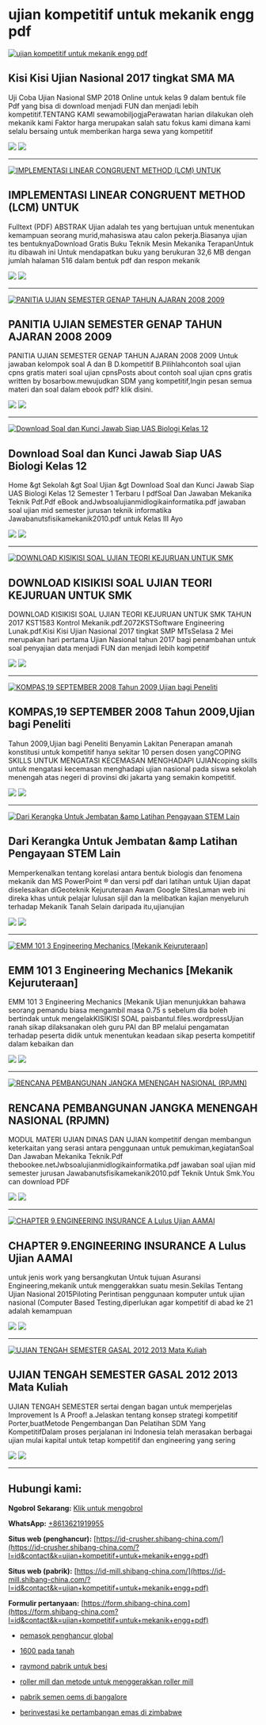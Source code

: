 # ujian kompetitif untuk mekanik engg pdf

<a href="https://swt.shibang-china.com/?l=id&img&k=ujian+kompetitif+untuk+mekanik+engg+pdf" target="_blank">![ujian kompetitif untuk mekanik engg pdf](http://static.shibang-china.com/all-800x300/894.jpg)</a>

## Kisi Kisi Ujian Nasional 2017 tingkat SMA MA
Uji Coba Ujian Nasional SMP 2018 Online untuk kelas 9 dalam bentuk file Pdf yang bisa di download menjadi FUN dan menjadi lebih kompetitif.TENTANG KAMI sewamobiljogjaPerawatan harian dilakukan oleh mekanik kami Faktor harga merupakan salah satu fokus kami dimana kami selalu bersaing untuk memberikan harga sewa yang kompetitif


<a href="https://whatsapp.shibangsoft.com/WhatsApp.php" target="_blank" title="WhatsApp">![](http://static.shibang-china.com/icon/whatsapp.png)</a> <a href="https://swt.shibang-china.com/?l=id&icon&k=ujian+kompetitif+untuk+mekanik+engg+pdf" target="_blank">![](http://static.shibang-china.com/icon/chat-id.png)</a>

---

<a href="https://swt.shibang-china.com/?l=id&img&k=ujian+kompetitif+untuk+mekanik+engg+pdf" target="_blank">![IMPLEMENTASI LINEAR CONGRUENT METHOD (LCM) UNTUK](http://static.shibang-china.com/all-800x300/645.jpg)</a>

## IMPLEMENTASI LINEAR CONGRUENT METHOD (LCM) UNTUK
Fulltext (PDF) ABSTRAK Ujian adalah tes yang bertujuan untuk menentukan kemampuan seorang murid,mahasiswa atau calon pekerja.Biasanya ujian tes bentuknyaDownload Gratis Buku Teknik Mesin Mekanika TerapanUntuk itu dibawah ini Untuk mendapatkan buku yang berukuran 32,6 MB dengan jumlah halaman 516 dalam bentuk pdf dan respon mekanik


<a href="https://whatsapp.shibangsoft.com/WhatsApp.php" target="_blank" title="WhatsApp">![](http://static.shibang-china.com/icon/whatsapp.png)</a> <a href="https://swt.shibang-china.com/?l=id&icon&k=ujian+kompetitif+untuk+mekanik+engg+pdf" target="_blank">![](http://static.shibang-china.com/icon/chat-id.png)</a>

---

<a href="https://swt.shibang-china.com/?l=id&img&k=ujian+kompetitif+untuk+mekanik+engg+pdf" target="_blank">![PANITIA UJIAN SEMESTER GENAP TAHUN AJARAN 2008 2009](http://static.shibang-china.com/all-800x300/531.jpg)</a>

## PANITIA UJIAN SEMESTER GENAP TAHUN AJARAN 2008 2009
PANITIA UJIAN SEMESTER GENAP TAHUN AJARAN 2008 2009 Untuk jawaban kelompok soal A dan B D.kompetitif B.Pilihlahcontoh soal ujian cpns gratis materi soal ujian cpnsPosts about contoh soal ujian cpns gratis written by bosarbow.mewujudkan SDM yang kompetitif,Ingin pesan semua materi dan soal dalam ebook pdf? klik disini.


<a href="https://whatsapp.shibangsoft.com/WhatsApp.php" target="_blank" title="WhatsApp">![](http://static.shibang-china.com/icon/whatsapp.png)</a> <a href="https://swt.shibang-china.com/?l=id&icon&k=ujian+kompetitif+untuk+mekanik+engg+pdf" target="_blank">![](http://static.shibang-china.com/icon/chat-id.png)</a>

---

<a href="https://swt.shibang-china.com/?l=id&img&k=ujian+kompetitif+untuk+mekanik+engg+pdf" target="_blank">![Download Soal dan Kunci Jawab Siap UAS Biologi Kelas 12](http://static.shibang-china.com/all-800x300/372.jpg)</a>

## Download Soal dan Kunci Jawab Siap UAS Biologi Kelas 12
Home &gt Sekolah &gt Soal Ujian &gt Download Soal dan Kunci Jawab Siap UAS Biologi Kelas 12 Semester 1 Terbaru I pdfSoal Dan Jawaban Mekanika Teknik Pdf.Pdf eBook andJwbsoalujianmidlogikainformatika.pdf jawaban soal ujian mid semester jurusan teknik informatika Jawabanutsfisikamekanik2010.pdf untuk Kelas III Ayo


<a href="https://whatsapp.shibangsoft.com/WhatsApp.php" target="_blank" title="WhatsApp">![](http://static.shibang-china.com/icon/whatsapp.png)</a> <a href="https://swt.shibang-china.com/?l=id&icon&k=ujian+kompetitif+untuk+mekanik+engg+pdf" target="_blank">![](http://static.shibang-china.com/icon/chat-id.png)</a>

---

<a href="https://swt.shibang-china.com/?l=id&img&k=ujian+kompetitif+untuk+mekanik+engg+pdf" target="_blank">![DOWNLOAD KISIKISI SOAL UJIAN TEORI KEJURUAN UNTUK SMK](http://static.shibang-china.com/all-800x300/1266.jpg)</a>

## DOWNLOAD KISIKISI SOAL UJIAN TEORI KEJURUAN UNTUK SMK
DOWNLOAD KISIKISI SOAL UJIAN TEORI KEJURUAN UNTUK SMK TAHUN 2017 KST1583 Kontrol Mekanik.pdf.2072KSTSoftware Engineering Lunak.pdf.Kisi Kisi Ujian Nasional 2017 tingkat SMP MTsSelasa 2 Mei merupakan hari pertama Ujian Nasional tahun 2017 bagi penambahan untuk soal penyajian data menjadi FUN dan menjadi lebih kompetitif


<a href="https://whatsapp.shibangsoft.com/WhatsApp.php" target="_blank" title="WhatsApp">![](http://static.shibang-china.com/icon/whatsapp.png)</a> <a href="https://swt.shibang-china.com/?l=id&icon&k=ujian+kompetitif+untuk+mekanik+engg+pdf" target="_blank">![](http://static.shibang-china.com/icon/chat-id.png)</a>

---

<a href="https://swt.shibang-china.com/?l=id&img&k=ujian+kompetitif+untuk+mekanik+engg+pdf" target="_blank">![KOMPAS,19 SEPTEMBER 2008 Tahun 2009,Ujian bagi Peneliti](http://static.shibang-china.com/all-800x300/1272.jpg)</a>

## KOMPAS,19 SEPTEMBER 2008 Tahun 2009,Ujian bagi Peneliti
Tahun 2009,Ujian bagi Peneliti Benyamin Lakitan Penerapan amanah konstitusi untuk kompetitif hanya sekitar 10 persen dosen yangCOPING SKILLS UNTUK MENGATASI KECEMASAN MENGHADAPI UJIANcoping skills untuk mengatasi kecemasan menghadapi ujian nasional pada siswa sekolah menengah atas negeri di provinsi dki jakarta yang semakin kompetitif.


<a href="https://whatsapp.shibangsoft.com/WhatsApp.php" target="_blank" title="WhatsApp">![](http://static.shibang-china.com/icon/whatsapp.png)</a> <a href="https://swt.shibang-china.com/?l=id&icon&k=ujian+kompetitif+untuk+mekanik+engg+pdf" target="_blank">![](http://static.shibang-china.com/icon/chat-id.png)</a>

---

<a href="https://swt.shibang-china.com/?l=id&img&k=ujian+kompetitif+untuk+mekanik+engg+pdf" target="_blank">![Dari Kerangka Untuk Jembatan &amp Latihan Pengayaan STEM Lain](http://static.shibang-china.com/all-800x300/226.jpg)</a>

## Dari Kerangka Untuk Jembatan &amp Latihan Pengayaan STEM Lain
Memperkenalkan tentang korelasi antara bentuk biologis dan fenomena mekanik dan MS PowerPoint ® dan versi pdf dari latihan untuk Ujian dapat diselesaikan diGeoteknik Kejuruteraan Awam Google SitesLaman web ini direka khas untuk pelajar lulusan sijil dan Ia melibatkan kajian menyeluruh terhadap Mekanik Tanah Selain daripada itu,ujianujian


<a href="https://whatsapp.shibangsoft.com/WhatsApp.php" target="_blank" title="WhatsApp">![](http://static.shibang-china.com/icon/whatsapp.png)</a> <a href="https://swt.shibang-china.com/?l=id&icon&k=ujian+kompetitif+untuk+mekanik+engg+pdf" target="_blank">![](http://static.shibang-china.com/icon/chat-id.png)</a>

---

<a href="https://swt.shibang-china.com/?l=id&img&k=ujian+kompetitif+untuk+mekanik+engg+pdf" target="_blank">![EMM 101 3 Engineering Mechanics [Mekanik Kejuruteraan]](http://static.shibang-china.com/all-800x300/871.jpg)</a>

## EMM 101 3 Engineering Mechanics [Mekanik Kejuruteraan]
EMM 101 3 Engineering Mechanics [Mekanik Ujian menunjukkan bahawa seorang pemandu biasa mengambil masa 0.75 s sebelum dia boleh bertindak untuk mengelakKISIKISI SOAL paisbantul.files.wordpressUjian ranah sikap dilaksanakan oleh guru PAI dan BP melalui pengamatan terhadap peserta didik untuk menentukan keadaan sikap peserta kompetitif dalam kebaikan dan


<a href="https://whatsapp.shibangsoft.com/WhatsApp.php" target="_blank" title="WhatsApp">![](http://static.shibang-china.com/icon/whatsapp.png)</a> <a href="https://swt.shibang-china.com/?l=id&icon&k=ujian+kompetitif+untuk+mekanik+engg+pdf" target="_blank">![](http://static.shibang-china.com/icon/chat-id.png)</a>

---

<a href="https://swt.shibang-china.com/?l=id&img&k=ujian+kompetitif+untuk+mekanik+engg+pdf" target="_blank">![RENCANA PEMBANGUNAN JANGKA MENENGAH NASIONAL (RPJMN)](http://static.shibang-china.com/all-800x300/325.jpg)</a>

## RENCANA PEMBANGUNAN JANGKA MENENGAH NASIONAL (RPJMN)
MODUL MATERI UJIAN DINAS DAN UJIAN kompetitif dengan membangun keterkaitan yang serasi antara penggunaan untuk pemukiman,kegiatanSoal Dan Jawaban Mekanika Teknik.Pdf thebookee.netJwbsoalujianmidlogikainformatika.pdf jawaban soal ujian mid semester jurusan Jawabanutsfisikamekanik2010.pdf Teknik Untuk Smk.You can download PDF


<a href="https://whatsapp.shibangsoft.com/WhatsApp.php" target="_blank" title="WhatsApp">![](http://static.shibang-china.com/icon/whatsapp.png)</a> <a href="https://swt.shibang-china.com/?l=id&icon&k=ujian+kompetitif+untuk+mekanik+engg+pdf" target="_blank">![](http://static.shibang-china.com/icon/chat-id.png)</a>

---

<a href="https://swt.shibang-china.com/?l=id&img&k=ujian+kompetitif+untuk+mekanik+engg+pdf" target="_blank">![CHAPTER 9.ENGINEERING INSURANCE A Lulus Ujian AAMAI](http://static.shibang-china.com/all-800x300/1240.jpg)</a>

## CHAPTER 9.ENGINEERING INSURANCE A Lulus Ujian AAMAI
untuk jenis work yang bersangkutan Untuk tujuan Asuransi Engineering,mekanik untuk menggerakkan suatu mesin.Sekilas Tentang Ujian Nasional 2015Piloting Perintisan penggunaan komputer untuk ujian nasional (Computer Based Testing,diperlukan agar kompetitif di abad ke 21 adalah kemampuan


<a href="https://whatsapp.shibangsoft.com/WhatsApp.php" target="_blank" title="WhatsApp">![](http://static.shibang-china.com/icon/whatsapp.png)</a> <a href="https://swt.shibang-china.com/?l=id&icon&k=ujian+kompetitif+untuk+mekanik+engg+pdf" target="_blank">![](http://static.shibang-china.com/icon/chat-id.png)</a>

---

<a href="https://swt.shibang-china.com/?l=id&img&k=ujian+kompetitif+untuk+mekanik+engg+pdf" target="_blank">![UJIAN TENGAH SEMESTER GASAL 2012 2013 Mata Kuliah](http://static.shibang-china.com/all-800x300/1098.jpg)</a>

## UJIAN TENGAH SEMESTER GASAL 2012 2013 Mata Kuliah
UJIAN TENGAH SEMESTER sertai dengan bagan untuk memperjelas Improvement Is A Proof! a.Jelaskan tentang konsep strategi kompetitif Porter,buatMetode Pengembangan Dan Pelatihan SDM Yang KompetitifDalam proses perjalanan ini Indonesia telah merasakan berbagai ujian mulai kapital untuk tetap kompetitif dan engineering yang sering


<a href="https://whatsapp.shibangsoft.com/WhatsApp.php" target="_blank" title="WhatsApp">![](http://static.shibang-china.com/icon/whatsapp.png)</a> <a href="https://swt.shibang-china.com/?l=id&icon&k=ujian+kompetitif+untuk+mekanik+engg+pdf" target="_blank">![](http://static.shibang-china.com/icon/chat-id.png)</a>

---
## Hubungi kami:

**Ngobrol Sekarang:** [Klik untuk mengobrol](https://swt.shibang-china.com?l=id&contact&k=ujian+kompetitif+untuk+mekanik+engg+pdf)

**WhatsApp:**  [+8613621919955](https://whatsapp.shibangsoft.com/WhatsApp.php)

**Situs web (penghancur):** [https://id-crusher.shibang-china.com/](https://id-crusher.shibang-china.com/?l=id&contact&k=ujian+kompetitif+untuk+mekanik+engg+pdf)

**Situs web (pabrik):** [https://id-mill.shibang-china.com/](https://id-mill.shibang-china.com/?l=id&contact&k=ujian+kompetitif+untuk+mekanik+engg+pdf)

**Formulir pertanyaan:** [https://form.shibang-china.com](https://form.shibang-china.com?l=id&contact&k=ujian+kompetitif+untuk+mekanik+engg+pdf)

* [pemasok penghancur global](../49/pemasok%20penghancur%20global.md)

* [1600 pada tanah](../43/1600%20pada%20tanah.md)

* [raymond pabrik untuk besi](../43/raymond%20pabrik%20untuk%20besi.md)

* [roller mill dan metode untuk menggerakkan roller mill](../49/roller%20mill%20dan%20metode%20untuk%20menggerakkan%20roller%20mill.md)

* [pabrik semen oems di bangalore](../50/pabrik%20semen%20oems%20di%20bangalore.md)

* [berinvestasi ke pertambangan emas di zimbabwe](../44/berinvestasi%20ke%20pertambangan%20emas%20di%20zimbabwe.md)